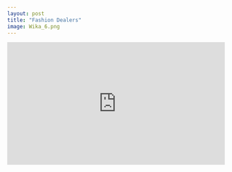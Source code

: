 ```yaml
---
layout: post
title: "Fashion Dealers"
image: Wika_6.png
---
```


<div style="padding:56.25% 0 0 0;position:relative;"><iframe src="https://player.vimeo.com/video/802422949?h=db7255b2f9&amp;badge=0&amp;autopause=0&amp;player_id=0&amp;app_id=58479" frameborder="0" allow="autoplay; fullscreen; picture-in-picture" allowfullscreen style="position:absolute;top:0;left:0;width:100%;height:100%;" title="Estera and WikaANIMA1_FINAL"></iframe></div><script src="https://player.vimeo.com/api/player.js"></script>
